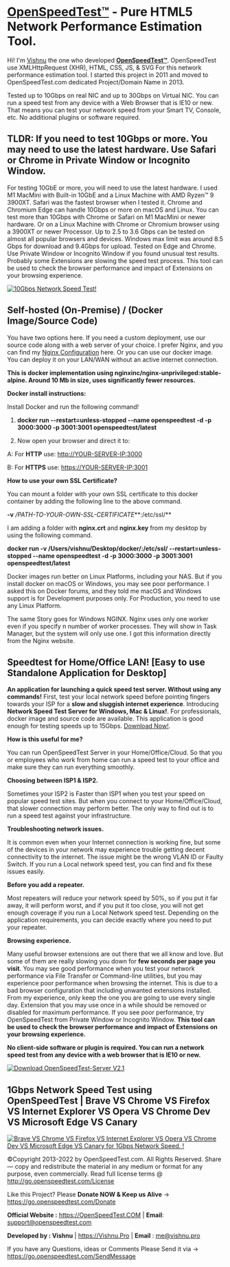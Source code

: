 # **[OpenSpeedTest™️](https://openspeedtest.com)** -  Pure HTML5 Network Performance Estimation Tool.

Hi! I'm [Vishnu](https://vishnu.pro) the one who developed **[OpenSpeedTest™️](https://openspeedtest.com)**. OpenSpeedTest use XMLHttpRequest (XHR), HTML, CSS, JS, & SVG For this network performance estimation tool. I started this project in 2011 and moved to OpenSpeedTest.com dedicated Project/Domain Name in 2013.

Tested up to 10Gbps on real NIC and up to 30Gbps on Virtual NIC. You can run a speed test from any device with a Web Browser that is IE10 or new. That means you can test your network speed from your Smart TV, Console, etc. No additional plugins or software required.

## TLDR: If you need to test 10Gbps or more. You may need to use the latest hardware. Use Safari or Chrome in Private Window or Incognito Window.


For testing 10GbE or more, you will need to use the latest hardware. I used M1 MacMini with Built-in 10GbE and a Linux Machine with AMD Ryzen™ 9 3900XT. Safari was the fastest browser when I tested it. Chrome and Chromium Edge can handle 10Gbps or more on macOS and Linux. You can test more than 10Gbps with Chrome or Safari on M1 MacMini or newer hardware. Or on a Linux Machine with Chrome or Chromium browser using a 3900XT or newer Processor. Up to 2.5 to 3.6 Gbps can be tested on almost all popular browsers and devices. Windows max limit was around 8.5 Gbps for download and 9.4Gbps for upload. Tested on Edge and Chrome. Use Private Window or Incognito Window if you found unusual test results. Probably some Extensions are slowing the speed test process. This tool can be used to check the browser performance and impact of Extensions on your browsing experience.

  
[![10Gbps Network Speed Test!](https://openspeedtest.com/images/Docker_youtube_icon.jpg)](https://www.youtube.com/embed/wpXMxh3FfXE "10Gbps Network Speed Test!") 

## Self-hosted (On-Premise) / (Docker Image/Source Code)

You have two options here. If you need a custom deployment, use our source code along with a web server of your choice. I prefer Nginx, and you can find my [Nginx Configuration](https://github.com/openspeedtest/Nginx-Configuration) here. Or you can use our docker image. You can deploy it on your LAN/WAN without an active internet connection.

**This is docker implementation using  nginxinc/nginx-unprivileged:stable-alpine. Around 10 Mb in size, uses significantly fewer resources.**

**Docker install instructions:**

Install Docker and run the following command!

1.  **docker run --restart=unless-stopped --name openspeedtest -d -p 3000:3000 -p 3001:3001 openspeedtest/latest**
    
2.  Now open your browser and direct it to:
    

A: For **HTTP** use:  [http://YOUR-SERVER-IP:3000](http://your-nas-ip:3000/)

B: For **HTTPS** use:  [https://YOUR-SERVER-IP:3001](https://your-nas-ip:3001/)

**How to use your own SSL Certificate?** 
 
You can mount a folder with your own SSL certificate to this docker container by adding the following line to the above command. 

**-v** */PATH-TO-YOUR-OWN-SSL-CERTIFICATE***:/etc/ssl/**

I am adding a folder with **nginx.crt** and **nginx.key** from my desktop by using the following command. 

**docker run -v /Users/vishnu/Desktop/docker/:/etc/ssl/ --restart=unless-stopped --name openspeedtest -d -p 3000:3000 -p 3001:3001 openspeedtest/latest**

Docker images run better on Linux Platforms, including your NAS. But if you install docker on macOS or Windows, you may see poor performance. I asked this on Docker forums, and they told me macOS and Windows support is for Development purposes only. For Production, you need to use any Linux Platform.

The same Story goes for Windows NGINX. Nginx uses only one worker even if you specify n number of worker processes. They will show in Task Manager, but the system will only use one. I  got this information directly from the Nginx website.



## Speedtest for Home/Office LAN! [Easy to use Standalone Application for Desktop]

**An application for launching a quick speed test server. Without using any commands!** 
First, test your local network speed before pointing fingers towards your ISP for a **slow and sluggish internet experience**. Introducing **Network Speed Test Server for Windows, Mac & Linux!**. For professionals, docker image and source code are available. This application is good enough for testing speeds up to 15Gbps.  [Download Now!](https://go.openspeedtest.com/Server). 

**How is this useful for me?**  

You can run OpenSpeedTest Server in your Home/Office/Cloud. So that you or employees who work from home can run a speed test to your office and make sure they can run everything smoothly.

  
**Choosing between ISP1 & ISP2.**  

Sometimes your ISP2 is Faster than ISP1 when you test your speed on popular speed test sites. But when you connect to your Home/Office/Cloud, that slower connection may perform better. The only way to find out is to run a speed test against your infrastructure.

  
**Troubleshooting network issues.**  

It is common even when your Internet connection is working fine, but some of the devices in your network may experience trouble getting decent connectivity to the internet. The issue might be the wrong VLAN ID or Faulty Switch. If you run a Local network speed test, you can find and fix these issues easily.

  
**Before you add a repeater.**  

Most repeaters will reduce your network speed by 50%, so if you put it far away, it will perform worst, and if you put it too close, you will not get enough coverage if you run a Local Network speed test. Depending on the application requirements, you can decide exactly where you need to put your repeater.

**Browsing experience.**

Many useful browser extensions are out there that we all know and love. But some of them are really slowing you down for **few seconds per page you visit**. You may see good performance when you test your network performance via File Transfer or Command-line utilities, but you may experience poor performance when browsing the internet. This is due to a bad browser configuration that including unwanted extensions installed. From my experience, only keep the one you are going to use every single day. Extension that you may use once in a while should be removed or disabled for maximum performance. If you see poor performance, try OpenSpeedTest from Private Window or Incognito Window. **This tool can be used to check the browser performance and impact of Extensions on your browsing experience.**

  
**No client-side software or plugin is required. You can run a network speed test from any device with a web browser that is IE10 or new.**

[![Download OpenSpeedTest-Server V2.1](https://openspeedtest.com/images/OSTV2-SS.png)](https://go.openspeedtest.com/Server "Download OpenSpeedTest-Server V2.1")

## 1Gbps Network Speed Test using OpenSpeedTest | Brave VS Chrome VS Firefox VS Internet Explorer VS Opera VS Chrome Dev VS Microsoft Edge VS Canary
[![Brave VS Chrome VS Firefox VS Internet Explorer VS Opera VS Chrome Dev VS Microsoft Edge VS Canary for 1Gbps Network Speed.
!](https://openspeedtest.com/images/Browser-tested.jpg)](https://www.youtube.com/embed/K8KteNNe_p4 "Brave VS Chrome VS Firefox VS Internet Explorer VS Opera VS Chrome Dev VS Microsoft Edge VS Canary for 1Gbps Network Speed.")

©Copyright 2013-2022 by OpenSpeedTest.com. All Rights Reserved.
Share — copy and redistribute the material in any medium or format for any purpose, even commercially.
Read full license terms @ http://go.openspeedtest.com/License

Like this Project? Please **Donate NOW & Keep us Alive** -> https://go.openspeedtest.com/Donate

**Official Website :** https://OpenSpeedTest.COM | **Email**: support@openspeedtest.com

**Developed by : Vishnu** | https://Vishnu.Pro | **Email** : me@vishnu.pro

If you have any Questions, ideas or Comments Please Send it via -> https://go.openspeedtest.com/SendMessage
